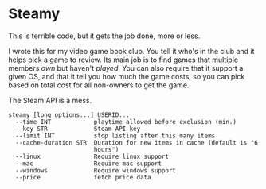 # Steamy

This is terrible code, but it gets the job done, more or less.

I wrote this for my video game book club.  You tell it who's in the club and it
helps pick a game to review.  Its main job is to find games that multiple
members *own* but haven't *played*.  You can also require that it support a
given OS, and that it tell you how much the game costs, so you can pick based
on total cost for all non-owners to get the game.

The Steam API is a mess.

    steamy [long options...] USERID...
      --time INT            playtime allowed before exclusion (min.)
      --key STR             Steam API key
      --limit INT           stop listing after this many items
      --cache-duration STR  Duration for new items in cache (default is "6
                            hours")
      --linux               Require linux support
      --mac                 Require mac support
      --windows             Require windows support
      --price               fetch price data
